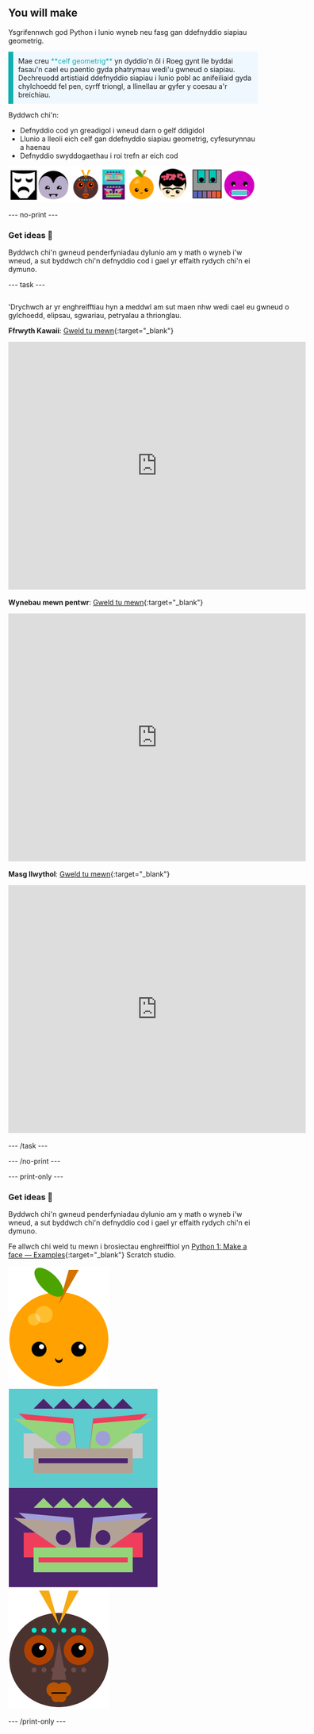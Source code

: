 ## You will make

Ysgrifennwch god Python i lunio wyneb neu fasg gan ddefnyddio siapiau geometrig.

<p style="border-left: solid; border-width:10px; border-color: #0faeb0; background-color: aliceblue; padding: 10px;">
Mae creu <span style="color: #0faeb0">**celf geometrig**</span> yn dyddio'n ôl i Roeg gynt lle byddai fasau'n cael eu paentio gyda phatrymau wedi'u gwneud o siapiau. Dechreuodd artistiaid ddefnyddio siapiau i lunio pobl ac anifeiliaid gyda chylchoedd fel pen, cyrff triongl, a llinellau ar gyfer y coesau a'r breichiau.
</p>

Byddwch chi'n:

+ Defnyddio cod yn greadigol i wneud darn o gelf ddigidol
+ Llunio a lleoli eich celf gan ddefnyddio siapiau geometrig, cyfesurynnau a haenau
+ Defnyddio swyddogaethau i roi trefn ar eich cod

![Enghreifftiau o wahanol wynebau.](images/strip.png)

--- no-print ---

### Get ideas 💭

Byddwch chi'n gwneud penderfyniadau dylunio am y math o wyneb i'w wneud, a sut byddwch chi'n defnyddio cod i gael yr effaith rydych chi'n ei dymuno.

--- task ---
<div style="display: flex; flex-wrap: wrap">
<div style="flex-basis: 175px; flex-grow: 1">  

'Drychwch ar yr enghreifftiau hyn a meddwl am sut maen nhw wedi cael eu gwneud o gylchoedd, elipsau, sgwariau, petryalau a thrionglau.

**Ffrwyth Kawaii**: [Gweld tu mewn](https://trinket.io/python/6bad88800b){:target="_blank"}
<div class="trinket">
  <iframe src="https://trinket.io/embed/python/6bad88800b?outputOnly=true&start=result" width="600" height="500" frameborder="0" marginwidth="0" marginheight="0" allowfullscreen>
  </iframe>
</div>

**Wynebau mewn pentwr**: [Gweld tu mewn](https://trinket.io/python/f90794771c){:target="_blank"}
<div class="trinket">
  <iframe src="https://trinket.io/embed/python/f90794771c?outputOnly=true&start=result" width="600" height="500" frameborder="0" marginwidth="0" marginheight="0" allowfullscreen>
  </iframe>
</div>

**Masg llwythol**: [Gweld tu mewn](https://trinket.io/python/b876d500ab){:target="_blank"}
<div class="trinket">
  <iframe src="https://trinket.io/embed/python/b876d500ab?outputOnly=true&start=result" width="600" height="500" frameborder="0" marginwidth="0" marginheight="0" allowfullscreen>
  </iframe>
</div>

</div>
</div>

--- /task ---

--- /no-print ---

--- print-only ---

### Get ideas 💭

Byddwch chi'n gwneud penderfyniadau dylunio am y math o wyneb i'w wneud, a sut byddwch chi'n defnyddio cod i gael yr effaith rydych chi'n ei dymuno.

Fe allwch chi weld tu mewn i brosiectau enghreifftiol yn [Python 1: Make a face — Examples](https://trinket.io/library/folder/make-a-face-examples){:target="_blank"} Scratch studio.

![Yr ardal allbwn o brosiect Ffrwyth Kawaii.](images/smile.png) ![Yr ardal allbwn o brosiect Wynebau mewn pentwr.](images/stacked.png) ![Yr ardal allbwn o brosiect Masg llwythol.](images/tribal.png)

--- /print-only ---

